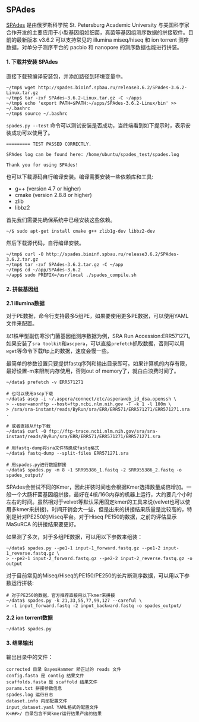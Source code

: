 ## SPAdes

[SPAdes][] 是由俄罗斯科学院 St. Petersburg Academic University 与美国科学家合作开发的主要应用于小型基因组如细菌，真菌等基因组测序数据的拼接软件。目前的最新版本 v3.6.2 可以支持常见的 illumina miseq/hiseq 和 ion torrent 测序数据，对单分子测序平台的 pacbio 和 nanopore 的测序数据也能进行拼装。

#### 1. 下载并安装 SPAdes

直接下载预编译安装包，并添加路径到环境变量中。

```
~/tmp$ wget http://spades.bioinf.spbau.ru/release3.6.2/SPAdes-3.6.2-Linux.tar.gz
~/tmp$ tar -zxf SPAdes-3.6.2-Linux.tar.gz -C ~/apps
~/tmp$ echo 'export PATH=$PATH:~/apps/SPAdes-3.6.2-Linux/bin' >> ~/.bashrc
~/tmp$ source ~/.bashrc
```

`spades.py --test` 命令可以测试安装是否成功，当终端看到如下提示时，表示安装成功可以使用了。

```
========= TEST PASSED CORRECTLY.

SPAdes log can be found here: /home/ubuntu/spades_test/spades.log

Thank you for using SPAdes!
```

也可以下载源码自行编译安装。编译需要安装一些依赖库和工具:

* g++ (version 4.7 or higher)
* cmake (version 2.8.8 or higher)
* zlib
* libbz2

首先我们需要先确保系统中已经安装这些依赖。

```
~/$ sudo apt-get install cmake g++ zlib1g-dev libbz2-dev
```

然后下载源代码，自行编译安装。

```
~/tmp$ curl -O http://spades.bioinf.spbau.ru/release3.6.2/SPAdes-3.6.2.tar.gz
~/tmp$ tar -zxf SPAdes-3.6.2.tar.gz -C ~/app
~/tmp$ cd ~/app/SPAdes-3.6.2
~/app$ sudo PREFIX=/usr/local ./spades_compile.sh
```

#### 2. 拼装基因组

**2.1 illumina数据**

对于PE数据，命令行支持最多5组PE，如果要使用更多PE数据，可以使用YAML文件来配置。

以1株甲型副伤寒沙门菌基因组测序数据为例，SRA Run Accession:ERR571271。如果安装了`sra toolkit`和`ascpera`，可以直接`prefetch`抓取数据，否则可以用`wget`等命令下载ftp上的数据，速度会慢一些。

最简单的参数设置只要提供fastq序列和输出目录即可。如果计算机的内存有限，最好设置-m来限制内存使用，否则out of memory了，就白白浪费时间了。

```
~/data$ prefetch -v ERR571271

# 也可以使用ascp下载
~/data$ ascp -i ~/.aspera/connect/etc/asperaweb_id_dsa.openssh \
> --user=anonftp --host=ftp.ncbi.nlm.nih.gov -T -k 1 -l 100m \
> /sra/sra-instant/reads/ByRun/sra/ERR/ERR571/ERR571271/ERR571271.sra .

# 或者直接从ftp下载
~/data$ curl -O ftp://ftp-trace.ncbi.nlm.nih.gov/sra/sra-instant/reads/ByRun/sra/ERR/ERR571/ERR571271/ERR571271.sra

# 用fastq-dump将sra文件转换成fastq格式
~/data$ fastq-dump --split-files ERR571271.sra

# 用spades.py进行数据拼接
~/data$ spades.py -m 8 -1 SRR95386_1.fastq -2 SRR955386_2.fastq -o spades_output/
```

SPAdes会尝试不同的Kmer，因此拼装时间也会根据Kmer选择数量成倍增加。一般一个大肠杆菌基因组拼接，最好在4核/16G内存的机器上运行，大约要几个小时左右的时间。虽然相对于velvet等默认采用固定kmer的工具来说(velvet也可以使用多kmer来拼接)，时间开销会大一些，但是出来的拼接结果质量是比较高的，特别是针对PE250的Miseq平台。对于Hiseq PE150的数据，之前的评估显示 MaSuRCA 的拼接结果要更好。

如果测了多次，对于多组PE数据，可以用以下参数来组装：

```
~/data$ spades.py --pe1-1 input-1_forward.fastq.gz --pe1-2 input-1_reverse.fastq.gz \
> --pe2-1 input-2_forward.fastq.gz --pe2-2 input-2_reverse.fastq.gz -o output
```

对于目前常见的Miseq/Hiseq的PE150/PE250的长片断测序数据，可以用以下参数运行拼装:

```
# 对于PE250的数据，官方推荐直接用以下kmer来拼接
~/data$ spades.py -k 21,33,55,77,99,127 --careful \
> -1 input_forward.fastq -2 input_backward.fastq -o spades_output/
```

**2.2 ion torrent数据**

```
~/data$ spades.py
```

#### 3. 结果输出

输出目录中的文件：

```
corrected 目录 BayesHammer 矫正过的 reads 文件
config.fasta 是 contig 结果文件
scaffolds.fasta 是 scaffold 结果文件
params.txt 拼接参数信息
spades.log 运行日志
dataset.info 内部配置文件
input_dataset.yaml YAML格式的配置文件
K<##>/ 目录包含不同kmer运行结果产出的结果
```

[SPAdes]: http://spades.bioinf.spbau.ru/ "SPAdes"